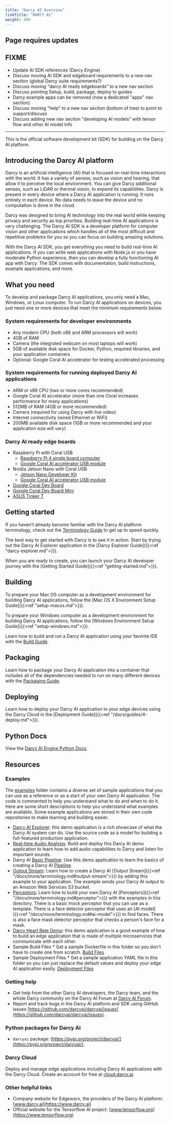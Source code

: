 ```yaml
---
title: "Darcy AI Overview"
linkTitle: "DARCY AI"
weight: 400
---
```


## Page requires updates

## FIXME

* Update AI SDK references (Darcy Engine)
* Discuss moving AI SDK and edgeboard requirements to a new nav section (global Darcy suite
  requirements?)
* Discuss moving "darcy AI ready edgeboards" to a new nav section
* Discuss pointing Setup, build, package, deploy to guides
* Darcy example apps can be removed (now a dedicated "apps" nav section)
* Discuss moving "help" to a new nav section (bottom of tree) to point to support/discuss
* Discuss adding new nav section "developing AI models" with tensor flow and other AI model info

-----

This is the official software development kit (SDK) for building on the Darcy AI platform.

## Introducing the Darcy AI platform

Darcy is an artificial intelligence (AI) that is focused on real-time interactions with the world.
It has a variety of senses, such as vision and hearing, that allow it to perceive the local
environment. You can give Darcy additional senses, such as LiDAR or thermal vision, to expand its
capabilities. Darcy is present in every device where a Darcy AI application is running. It runs
entirely in each device. No data needs to leave the device and no computation is done in the cloud.

Darcy was designed to bring AI technology into the real world while keeping privacy and security as
top priorities. Building real-time AI applications is very challenging. The Darcy AI SDK is a
developer platform for computer vision and other applications which handles all of the most
difficult and repetitive problems for you so you can focus on building amazing solutions.

With the Darcy AI SDK, you get everything you need to build real-time AI applications. If you can
write web applications with Node.js or you have moderate Python experience, then you can develop a
fully functioning AI app with Darcy. The SDK comes with documentation, build instructions, example
applications, and more.

## What you need

To develop and package Darcy AI applications, you only need a Mac, Windows, or Linux computer. To
run Darcy AI applications on devices, you just need one or more devices that meet the minimum
requirements below.

### System requirements for developer environments

* Any modern CPU (both x86 and ARM processors will work)
* 4GB of RAM
* Camera (the integrated webcam on most laptops will work)
* 5GB of available disk space for Docker, Python, required libraries, and your application
  containers
* Optional: Google Coral AI accelerator for testing accelerated processing

### System requirements for running deployed Darcy AI applications

* ARM or x86 CPU (two or more cores recommended)
* Google Coral AI accelerator (more than one Coral increases performance for many applications)
* 512MB of RAM (4GB or more recommended)
* Camera (required for using Darcy with live video)
* Internet connectivity (wired Ethernet or WiFi)
* 200MB available disk space (1GB or more recommended and your application size will vary)

### Darcy AI ready edge boards

* Raspberry Pi with Coral USB
  * [Raspberry Pi 4 single board computer](https://www.raspberrypi.com/products/raspberry-pi-4-model-b/)
  * [Google Coral AI accelerator USB module](https://coral.ai/products/accelerator/)
* Nvidia Jetson Nano with Coral USB
  * [Jetson Nano Developer Kit](https://developer.nvidia.com/embedded/jetson-nano-developer-kit)
  * [Google Coral AI accelerator USB module](https://coral.ai/products/accelerator/)
* [Google Coral Dev Board](https://coral.ai/products/dev-board/)
* [Google Coral Dev Board Mini](https://coral.ai/products/dev-board-mini/)
* [ASUS Tinker T](https://www.asus.com/us/Networking-IoT-Servers/AIoT-Industrial-Solutions/Tinker-Board-Series/Tinker-Edge-T/)

## Getting started

If you haven't already become familiar with the Darcy AI platform terminology, check out
the [Terminology Guide](/docs/more/terminology.md) to get up to speed quickly.

The best way to get started with Darcy is to see it in action. Start by trying out the Darcy AI
Explorer application in the [Darcy Explorer Guide]({{<ref "darcy-explorer.md">}}).

When you are ready to create, you can launch your Darcy AI developer journey with
the [Getting Started Guide]({{<ref "getting-started.md">}}).

## Building

To prepare your Mac OS computer as a development environment for building Darcy AI applications,
follow the [Mac OS X Environment Setup Guide]({{<ref "setup-macos.md">}}).

To prepare your Windows computer as a development environment for building Darcy AI applications,
follow the [Windows Environment Setup Guide]({{<ref "setup-windows.md">}}).

Learn how to build and run a Darcy AI application using your favorite IDE with the [Build Guide](/docs/guides/2-build.md).

## Packaging

Learn how to package your Darcy AI application into a container that includes all of the
dependencies needed to run on many different devices with the [Packaging Guide](/docs/guides/3-package.md).

## Deploying

Learn how to deploy your Darcy AI application to your edge devices using the Darcy Cloud in
the [Deployment Guide]({{<ref "/docs/guides/4-deploy.md">}}).

## Python Docs

View the [Darcy AI Engine Python Docs](https://darcyai.github.io/darcyai).

## Resources

### Examples

The [examples](https://github.com/darcyai/darcyai/tree/main/src/examples) folder contains a diverse
set of sample applications that you can use as a reference or as a start of your own Darcy AI
application. The code is commented to help you understand what to do and when to do it. Here are
some short descriptions to help you understand what examples are available. Some example
applications are stored in their own code repositories to make learning and building easier.

* [Darcy AI Explorer](https://github.com/darcyai/darcyai-explorer): this demo application is a rich
  showcase of what the Darcy AI system can do. Use the source code as a model for building a
  full-featured production application.
* [Real-time Audio Analysis](https://github.com/darcyai/darcyai/tree/main/src/examples/audio_analysis):
  Build and deploy this Darcy AI demo application to learn how to add audio capabilities to Darcy
  and listen for important sounds.
* Darcy
  AI [Basic Pipeline](https://github.com/darcyai/darcyai/tree/main/src/examples/basic_pipeline): Use
  this demo application to learn the basics of creating a Darcy AI [Pipeline](/docs/more/terminology.md#pipeline).
* [Output Stream](https://github.com/darcyai/darcyai/tree/main/src/examples/output_streams):  Learn
  how to create a Darcy AI [Output Stream]({{<ref "/docs/more/terminology.md#output-stream">}}) by adding this
  example to your application. The example sends your Darcy AI output to an Amazon Web Services S3
  bucket.
* [Perceptors](https://github.com/darcyai/darcyai/tree/main/src/examples/perceptors): Learn how to
  build your own Darcy AI [Perceptors]({{<ref "/docs/more/terminology.md#perceptor">}})
  with the examples in this directory. There is a basic mock perceptor that you can use as a
  template. There is a face detector perceptor that uses an [AI model]({{<ref "/docs/more/terminology.md#ai-model">}}) to find faces. There is also a face mask detector perceptor that
  checks a person's face for a mask.
* [Darcy Heart Rate Demo](https://github.com/darcyai/heart-rate-demo): this demo application is a
  good example of how to build an edge application that is made of multiple microservices that
  communicate with each other.
* Sample Build Files * Get a sample Dockerfile in this folder so you don't have to create one from
  scratch. [Build Files](https://github.com/darcyai/darcyai/tree/main/src/examples/build)
* Sample Deployment Files * Get a sample application YAML file in this folder so you can just
  replace the default values and deploy your edge AI application
  easily. [Deployment Files](https://github.com/darcyai/darcyai/tree/main/src/examples/deploy)

### Getting help

* Get help from the other Darcy AI developers, the Darcy team, and the whole Darcy community on the
  Darcy AI Forum at [Darcy AI Forum](https://discuss.darcy.ai/c/darcy-ai/).
* Report and track bugs in the Darcy AI platform and SDK using GitHub
  issues [https://github.com/darcyai/darcyai/issues](https://github.com/darcyai/darcyai/issues).

### Python packages for Darcy AI

* `darcyai` package: [https://pypi.org/project/darcyai/](https://pypi.org/project/darcyai/).

### Darcy Cloud

Deploy and manage edge applications including Darcy AI applications with the Darcy Cloud. Create an
account for free at [cloud.darcy.ai](https://cloud.darcy.ai).

### Other helpful links

* Company website for Edgeworx, the providers of the Darcy AI
  platform: [www.darcy.ai](https://www.darcy.ai)
* Official website for the Tensorflow AI project: [www.tensorflow.org](https://www.tensorflow.org)
